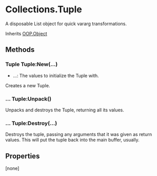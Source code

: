 # Collections.Tuple
A disposable List object for quick vararg transformations.

Inherits [OOP.Object](Classes/OOP.Object)

## Methods
### Tuple Tuple:New(...)
- ...: The values to initialize the Tuple with.

Creates a new Tuple.


### ... Tuple:Unpack()


Unpacks and destroys the Tuple, returning all its values.


### ... Tuple:Destroy(...)


Destroys the tuple, passing any arguments that it was given as return values.
This will put the tuple back into the main buffer, usually.


## Properties
[none]
